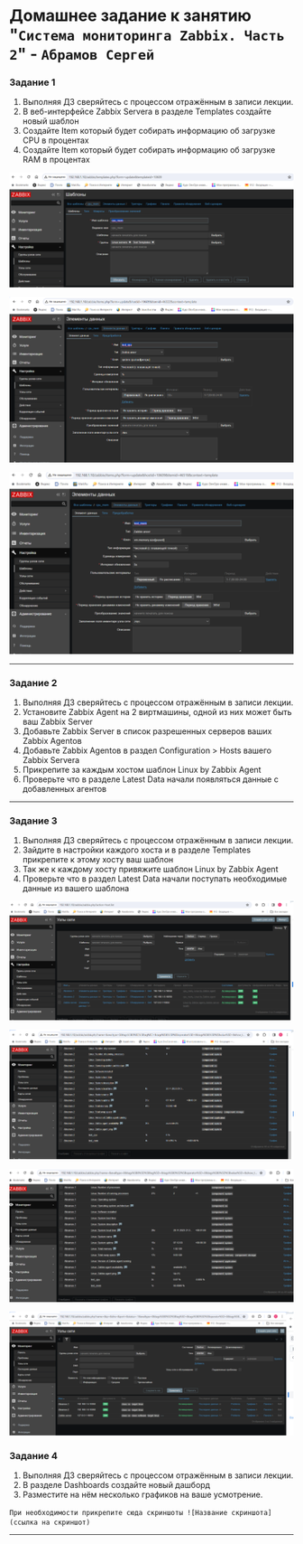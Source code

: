 # Домашнее задание к занятию "`Система мониторинга Zabbix. Часть 2`" - `Абрамов Сергей`


### Задание 1


1. Выполняя ДЗ сверяйтесь с процессом отражённым в записи лекции.
2. В веб-интерфейсе Zabbix Servera в разделе Templates создайте новый шаблон
3. Создайте Item который будет собирать информацию об загрузке CPU в процентах
4. Создайте Item который будет собирать информацию об загрузке RAM в процентах





![Задание 1](https://github.com/smabramov/Zabbix2/blob/a5fcda1561735ab538ccade2cda9c476ba5cc2de/img/%D0%97%D0%B0%D0%B4%D0%B0%D0%BD%D0%B8%D0%B5%201.png)

![Задание 1.1](https://github.com/smabramov/Zabbix2/blob/a5fcda1561735ab538ccade2cda9c476ba5cc2de/img/%D0%97%D0%B0%D0%B4%D0%B0%D0%BD%D0%B8%D0%B5%201.1.png)

![Задание 1.2](https://github.com/smabramov/Zabbix2/blob/a5fcda1561735ab538ccade2cda9c476ba5cc2de/img/%D0%97%D0%B0%D0%B4%D0%B0%D0%BD%D0%B8%D0%B5%201.2.png)


---

### Задание 2



1. Выполняя ДЗ сверяйтесь с процессом отражённым в записи лекции.
2. Установите Zabbix Agent на 2 виртмашины, одной из них может быть ваш Zabbix Server
3. Добавьте Zabbix Server в список разрешенных серверов ваших Zabbix Agentов
4. Добавьте Zabbix Agentов в раздел Configuration > Hosts вашего Zabbix Servera
5. Прикрепите за каждым хостом шаблон Linux by Zabbix Agent
6. Проверьте что в разделе Latest Data начали появляться данные с добавленных агентов



---

### Задание 3



1. Выполняя ДЗ сверяйтесь с процессом отражённым в записи лекции.
2. Зайдите в настройки каждого хоста и в разделе Templates прикрепите к этому хосту ваш шаблон
3. Так же к каждому хосту привяжите шаблон Linux by Zabbix Agent
4. Проверьте что в раздел Latest Data начали поступать необходимые данные из вашего шаблона
 




![Задание 3](https://github.com/smabramov/Zabbix2/blob/37190b8f684279196a82353d6499d9308cd7f123/img/%D0%97%D0%B0%D0%B4%D0%B0%D0%BD%D0%B8%D0%B5%203.png)

![Задание 3.1](https://github.com/smabramov/Zabbix2/blob/37190b8f684279196a82353d6499d9308cd7f123/img/%D0%97%D0%B0%D0%B4%D0%B0%D0%BD%D0%B8%D0%B5%203.1.png)

![Задание 3.2](https://github.com/smabramov/Zabbix2/blob/37190b8f684279196a82353d6499d9308cd7f123/img/%D0%97%D0%B0%D0%B4%D0%B0%D0%BD%D0%B8%D0%B5%203.2.png)

![Задание 3.3](https://github.com/smabramov/Zabbix2/blob/37190b8f684279196a82353d6499d9308cd7f123/img/%D0%97%D0%B0%D0%B4%D0%B0%D0%BD%D0%B8%D0%B5%203.3.png)

### Задание 4


1. Выполняя ДЗ сверяйтесь с процессом отражённым в записи лекции.
2. В разделе Dashboards создайте новый дашборд
3. Разместите на нём несколько графиков на ваше усмотрение.



`При необходимости прикрепитe сюда скриншоты
![Название скриншота](ссылка на скриншот)`

---
